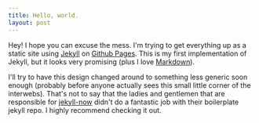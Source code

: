 ```yaml
---
title: Hello, world.
layout: post
---
```


Hey! I hope you can excuse the mess. I'm trying to get everything up as
a static site using [Jekyll](http://jekyllrb.com/) on [Github
Pages](http://github.io). This is my first implementation of Jekyll, but
it looks very promising (plus I love
[Markdown](http://en.wikipedia.org/wiki/Markdown)).

I'll try to have this design changed around to something less generic
soon enough (probably before anyone actually sees this small little
corner of the interwebs). That's not to say that the ladies and
gentlemen that are responsible for
[jekyll-now](https://github.com/barryclark/jekyll-now) didn't do a
fantastic job with their boilerplate jekyll repo. I highly recommend
checking it out.



